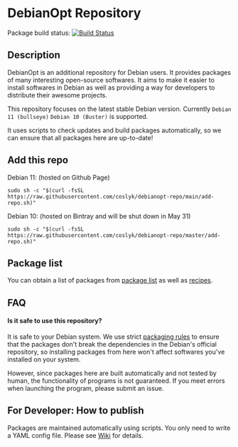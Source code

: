 # DebianOpt Repository

Package build status: [![Build Status](https://travis-ci.org/coslyk/debianopt-repo.svg?branch=main)](https://travis-ci.org/coslyk/debianopt-repo)

## Description

DebianOpt is an additional repository for Debian users. It provides packages of many interesting open-source softwares. It aims to make it easier to install softwares in Debian as well as providing a way for developers to distribute their awesome projects.

This repository focuses on the latest stable Debian version. Currently `Debian 11 (bullseye)` `Debian 10 (Buster)` is supported.

It uses scripts to check updates and build packages automatically, so we can ensure that all packages here are up-to-date!

## Add this repo

Debian 11: (hosted on Github Page)

```shell
sudo sh -c "$(curl -fsSL https://raw.githubusercontent.com/coslyk/debianopt-repo/main/add-repo.sh)"
```

Debian 10: (hosted on Bintray and will be shut down in May 31)

```shell
sudo sh -c "$(curl -fsSL https://raw.githubusercontent.com/coslyk/debianopt-repo/master/add-repo.sh)"
```

## Package list

You can obtain a list of packages from [package list](https://github.com/coslyk/debianopt-repo/wiki/Package-list) as well as [recipes](https://github.com/coslyk/debianopt-repo/tree/main/recipes).

## FAQ

#### Is it safe to use this repository?

It is safe to your Debian system. We use strict [packaging rules](https://github.com/coslyk/debianopt-repo/wiki/Packaging-rules) to ensure that the packages don't break the dependencies in the Debian's official repository, so installing packages from here won't affect softwares you've installed on your system.

However, since packages here are built automatically and not tested by human, the functionality of programs is not guaranteed. If you meet errors when launching the program, please submit an issue.

## For Developer: How to publish

Packages are maintained automatically using scripts. You only need to write a YAML config file. Please see [Wiki](https://github.com/coslyk/debianopt-repo/wiki) for details.
